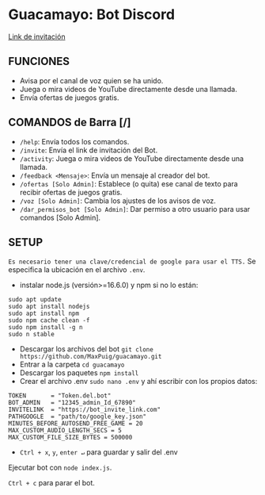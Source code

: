 # Guacamayo: Bot Discord
[Link de invitación](https://bot.maxpuig.com)

## FUNCIONES
- Avisa por el canal de voz quien se ha unido.
- Juega o mira videos de YouTube directamente desde una llamada.
- Envía ofertas de juegos gratis.

## COMANDOS de Barra [/]
- `/help`: Envía todos los comandos.
- `/invite`: Envía el link de invitación del Bot.
- `/activity`: Juega o mira videos de YouTube directamente desde una llamada.
- `/feedback <Mensaje>`: Envía un mensaje al creador del bot.
- `/ofertas [Solo Admin]`: Establece (o quita) ese canal de texto para recibir ofertas de juegos gratis.
- `/voz [Solo Admin]`: Cambia los ajustes de los avisos de voz.
- `/dar_permisos_bot [Solo Admin]`: Dar permiso a otro usuario para usar comandos [Solo Admin].

## SETUP
```Es necesario tener una clave/credencial de google para usar el TTS.``` Se especifica la ubicación en el archivo `.env`. 
- instalar node.js (versión>=16.6.0) y npm si no lo están:
```
sudo apt update
sudo apt install nodejs
sudo apt install npm
sudo npm cache clean -f
sudo npm install -g n
sudo n stable
```
- Descargar los archivos del bot ```git clone https://github.com/MaxPuig/guacamayo.git```
- Entrar a la carpeta ```cd guacamayo```
- Descargar los paquetes ```npm install```
- Crear el archivo .env ```sudo nano .env``` y ahí escribir con los propios datos:
```
TOKEN       = "Token.del.bot"
BOT_ADMIN   = "12345_admin_Id_67890"
INVITELINK  = "https://bot_invite_link.com"
PATHGOOGLE  = "path/to/google_key.json"
MINUTES_BEFORE_AUTOSEND_FREE_GAME = 20
MAX_CUSTOM_AUDIO_LENGTH_SECS = 5
MAX_CUSTOM_FILE_SIZE_BYTES = 500000
```
- ```Ctrl + x```, ```y```, ```enter ↵``` para guardar y salir del .env

Ejecutar bot con ```node index.js```. 

```Ctrl + c``` para parar el bot.